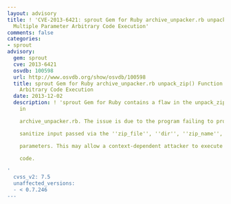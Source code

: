 ```yaml
---
layout: advisory
title: ! 'CVE-2013-6421: sprout Gem for Ruby archive_unpacker.rb unpack_zip() Function
  Multiple Parameter Arbitrary Code Execution'
comments: false
categories:
- sprout
advisory:
  gem: sprout
  cve: 2013-6421
  osvdb: 100598
  url: http://www.osvdb.org/show/osvdb/100598
  title: sprout Gem for Ruby archive_unpacker.rb unpack_zip() Function Multiple Parameter
    Arbitrary Code Execution
  date: 2013-12-02
  description: ! 'sprout Gem for Ruby contains a flaw in the unpack_zip() function
    in

    archive_unpacker.rb. The issue is due to the program failing to properly

    sanitize input passed via the ''zip_file'', ''dir'', ''zip_name'', and ''output''

    parameters. This may allow a context-dependent attacker to execute arbitrary

    code.

'
  cvss_v2: 7.5
  unaffected_versions:
  - < 0.7.246
---
```


